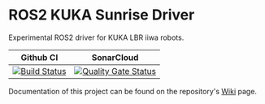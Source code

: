 # ROS2 KUKA Sunrise Driver

Experimental ROS2 driver for KUKA LBR iiwa robots.


Github CI | SonarCloud
------------| ---------------
[![Build Status](https://github.com/kroshu/ros2_kuka_sunrise/workflows/CI/badge.svg?branch=master)](https://github.com/kroshu/ros2_kuka_sunrise/actions) | [![Quality Gate Status](https://sonarcloud.io/api/project_badges/measure?project=kroshu_ros2_kuka_drivers&metric=alert_status)](https://sonarcloud.io/dashboard?id=kroshu_ros2_kuka_drivers)

Documentation of this project can be found on the repository's [Wiki](https://github.com/kroshu/ros2_kuka_sunrise/wiki) page.
